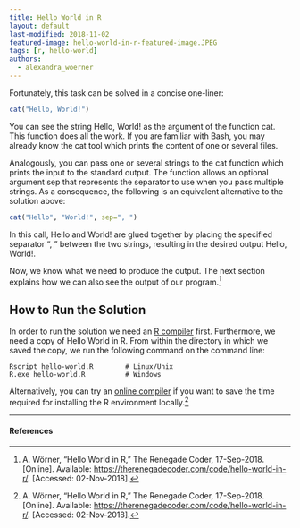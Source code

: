 ```yaml
---
title: Hello World in R
layout: default
last-modified: 2018-11-02
featured-image: hello-world-in-r-featured-image.JPEG
tags: [r, hello-world]
authors:
  - alexandra_woerner
---
```


Fortunately, this task can be solved in a concise one-liner:

```r
cat("Hello, World!")
```

You can see the string Hello, World! as the argument of the function cat.
This function does all the work. If you are familiar with Bash, you may already
know the cat tool which prints the content of one or several files.

Analogously, you can pass one or several strings to the cat function which prints
the input to the standard output. The function allows an optional argument sep
that represents the separator to use when you pass multiple strings. As a
consequence, the following is an equivalent alternative to the solution above:

```r
cat("Hello", "World!", sep=", ")
```

In this call, Hello and World! are glued together by placing the specified
separator “, ” between the two strings, resulting in the desired output
Hello, World!.

Now, we know what we need to produce the output. The next section explains how
we can also see the output of our program.[^1]

## How to Run the Solution

In order to run the solution we need an [R compiler][3] first. Furthermore, we need
a copy of Hello World in R. From within the directory in which we saved the copy,
we run the following command on the command line:

```console
Rscript hello-world.R        # Linux/Unix
R.exe hello-world.R          # Windows
```

Alternatively, you can try an [online compiler][4] if you want to save the time
required for installing the R environment locally.[^1]

---

#### References

[^1]: A. Wörner, “Hello World in R,” The Renegade Coder, 17-Sep-2018. [Online]. Available: <https://therenegadecoder.com/code/hello-world-in-r/>. [Accessed: 02-Nov-2018].


[3]: https://www.r-project.org/
[4]: http://rextester.com/l/r_online_compiler
